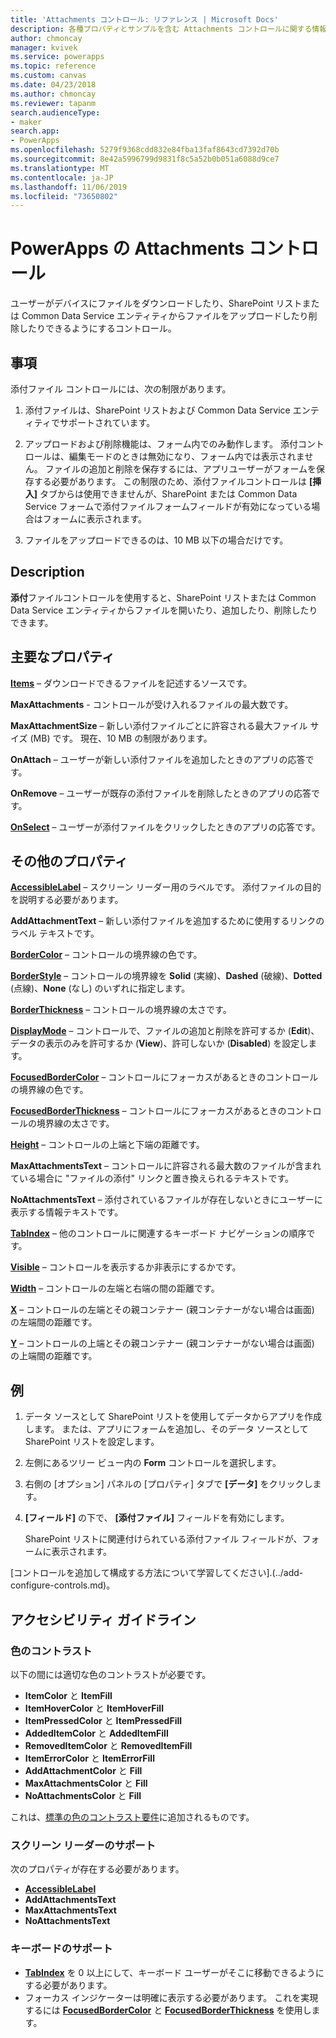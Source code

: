 ```yaml
---
title: 'Attachments コントロール: リファレンス | Microsoft Docs'
description: 各種プロパティとサンプルを含む Attachments コントロールに関する情報
author: chmoncay
manager: kvivek
ms.service: powerapps
ms.topic: reference
ms.custom: canvas
ms.date: 04/23/2018
ms.author: chmoncay
ms.reviewer: tapanm
search.audienceType:
- maker
search.app:
- PowerApps
ms.openlocfilehash: 5279f9368cdd832e84fba13faf8643cd7392d70b
ms.sourcegitcommit: 8e42a5996799d9831f8c5a52b0b051a6088d9ce7
ms.translationtype: MT
ms.contentlocale: ja-JP
ms.lasthandoff: 11/06/2019
ms.locfileid: "73650802"
---
```

# <a name="attachments-control-in-powerapps"></a>PowerApps の Attachments コントロール
ユーザーがデバイスにファイルをダウンロードしたり、SharePoint リストまたは Common Data Service エンティティからファイルをアップロードしたり削除したりできるようにするコントロール。

## <a name="limitations"></a>事項
添付ファイル コントロールには、次の制限があります。
1. 添付ファイルは、SharePoint リストおよび Common Data Service エンティティでサポートされています。

1. アップロードおよび削除機能は、フォーム内でのみ動作します。 添付コントロールは、編集モードのときは無効になり、フォーム内では表示されません。 ファイルの追加と削除を保存するには、アプリユーザーがフォームを保存する必要があります。 この制限のため、添付ファイルコントロールは **[挿入]** タブからは使用できませんが、SharePoint または Common Data Service フォームで添付ファイルフォームフィールドが有効になっている場合はフォームに表示されます。

1. ファイルをアップロードできるのは、10 MB 以下の場合だけです。  

## <a name="description"></a>Description
**添付**ファイルコントロールを使用すると、SharePoint リストまたは Common Data Service エンティティからファイルを開いたり、追加したり、削除したりできます。

## <a name="key-properties"></a>主要なプロパティ
**[Items](properties-core.md)** – ダウンロードできるファイルを記述するソースです。

**MaxAttachments** - コントロールが受け入れるファイルの最大数です。

**MaxAttachmentSize** – 新しい添付ファイルごとに許容される最大ファイル サイズ (MB) です。  現在、10 MB の制限があります。

**OnAttach** – ユーザーが新しい添付ファイルを追加したときのアプリの応答です。

**OnRemove** – ユーザーが既存の添付ファイルを削除したときのアプリの応答です。

**[OnSelect](properties-core.md)** – ユーザーが添付ファイルをクリックしたときのアプリの応答です。

## <a name="additional-properties"></a>その他のプロパティ
**[AccessibleLabel](properties-accessibility.md)** – スクリーン リーダー用のラベルです。 添付ファイルの目的を説明する必要があります。

**AddAttachmentText** – 新しい添付ファイルを追加するために使用するリンクのラベル テキストです。

**[BorderColor](properties-color-border.md)** – コントロールの境界線の色です。

**[BorderStyle](properties-color-border.md)** – コントロールの境界線を **Solid** (実線)、**Dashed** (破線)、**Dotted** (点線)、**None** (なし) のいずれに指定します。

**[BorderThickness](properties-color-border.md)** – コントロールの境界線の太さです。

**[DisplayMode](properties-core.md)** – コントロールで、ファイルの追加と削除を許可するか (**Edit**)、データの表示のみを許可するか (**View**)、許可しないか (**Disabled**) を設定します。

**[FocusedBorderColor](properties-color-border.md)** – コントロールにフォーカスがあるときのコントロールの境界線の色です。

**[FocusedBorderThickness](properties-color-border.md)** – コントロールにフォーカスがあるときのコントロールの境界線の太さです。

**[Height](properties-size-location.md)** – コントロールの上端と下端の距離です。

**MaxAttachmentsText** – コントロールに許容される最大数のファイルが含まれている場合に "ファイルの添付" リンクと置き換えられるテキストです。

**NoAttachmentsText** – 添付されているファイルが存在しないときにユーザーに表示する情報テキストです。

**[TabIndex](properties-accessibility.md)** – 他のコントロールに関連するキーボード ナビゲーションの順序です。

**[Visible](properties-core.md)** – コントロールを表示するか非表示にするかです。

**[Width](properties-size-location.md)** – コントロールの左端と右端の間の距離です。

**[X](properties-size-location.md)** – コントロールの左端とその親コンテナー (親コンテナーがない場合は画面) の左端間の距離です。

**[Y](properties-size-location.md)** – コントロールの上端とその親コンテナー (親コンテナーがない場合は画面) の上端間の距離です。


## <a name="example"></a>例
1. データ ソースとして SharePoint リストを使用してデータからアプリを作成します。 または、アプリにフォームを追加し、そのデータ ソースとして SharePoint リストを設定します。

2. 左側にあるツリー ビュー内の **Form** コントロールを選択します。

3. 右側の [オプション] パネルの [プロパティ] タブで **[データ]** をクリックします。

4. **[フィールド]** の下で、 **[添付ファイル]** フィールドを有効にします。

    SharePoint リストに関連付けられている添付ファイル フィールドが、フォームに表示されます。

[コントロールを追加して構成する方法について学習してください].(../add-configure-controls.md)。


## <a name="accessibility-guidelines"></a>アクセシビリティ ガイドライン
### <a name="color-contrast"></a>色のコントラスト
以下の間には適切な色のコントラストが必要です。
* **ItemColor** と **ItemFill**
* **ItemHoverColor** と **ItemHoverFill**
* **ItemPressedColor** と **ItemPressedFill**
* **AddedItemColor** と **AddedItemFill**
* **RemovedItemColor** と **RemovedItemFill**
* **ItemErrorColor** と **ItemErrorFill**
* **AddAttachmentColor** と **Fill**
* **MaxAttachmentsColor** と **Fill**
* **NoAttachmentsColor** と **Fill**

これは、[標準の色のコントラスト要件](../accessible-apps-color.md)に追加されるものです。

### <a name="screen-reader-support"></a>スクリーン リーダーのサポート
次のプロパティが存在する必要があります。
* **[AccessibleLabel](properties-accessibility.md)**
* **AddAttachmentsText**
* **MaxAttachmentsText**
* **NoAttachmentsText**

### <a name="keyboard-support"></a>キーボードのサポート
* **[TabIndex](properties-accessibility.md)** を 0 以上にして、キーボード ユーザーがそこに移動できるようにする必要があります。
* フォーカス インジケーターは明確に表示する必要があります。 これを実現するには **[FocusedBorderColor](properties-color-border.md)** と **[FocusedBorderThickness](properties-color-border.md)** を使用します。
